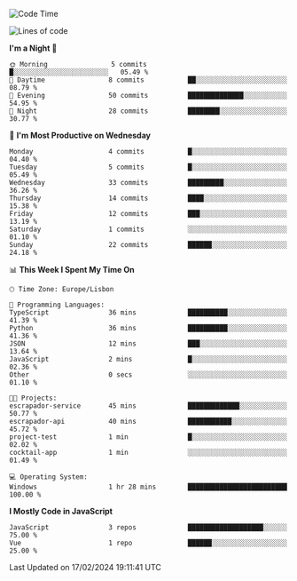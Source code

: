 <!--START_SECTION:waka-->
![Code Time](http://img.shields.io/badge/Code%20Time-35%20hrs%2034%20mins-blue)

![Lines of code](https://img.shields.io/badge/From%20Hello%20World%20I%27ve%20Written-604.9%20thousand%20lines%20of%20code-blue)

**I'm a Night 🦉** 

```text
🌞 Morning                5 commits           █░░░░░░░░░░░░░░░░░░░░░░░░   05.49 % 
🌆 Daytime                8 commits           ██░░░░░░░░░░░░░░░░░░░░░░░   08.79 % 
🌃 Evening                50 commits          ██████████████░░░░░░░░░░░   54.95 % 
🌙 Night                  28 commits          ████████░░░░░░░░░░░░░░░░░   30.77 % 
```
📅 **I'm Most Productive on Wednesday** 

```text
Monday                   4 commits           █░░░░░░░░░░░░░░░░░░░░░░░░   04.40 % 
Tuesday                  5 commits           █░░░░░░░░░░░░░░░░░░░░░░░░   05.49 % 
Wednesday                33 commits          █████████░░░░░░░░░░░░░░░░   36.26 % 
Thursday                 14 commits          ████░░░░░░░░░░░░░░░░░░░░░   15.38 % 
Friday                   12 commits          ███░░░░░░░░░░░░░░░░░░░░░░   13.19 % 
Saturday                 1 commits           ░░░░░░░░░░░░░░░░░░░░░░░░░   01.10 % 
Sunday                   22 commits          ██████░░░░░░░░░░░░░░░░░░░   24.18 % 
```


📊 **This Week I Spent My Time On** 

```text
🕑︎ Time Zone: Europe/Lisbon

💬 Programming Languages: 
TypeScript               36 mins             ██████████░░░░░░░░░░░░░░░   41.39 % 
Python                   36 mins             ██████████░░░░░░░░░░░░░░░   41.36 % 
JSON                     12 mins             ███░░░░░░░░░░░░░░░░░░░░░░   13.64 % 
JavaScript               2 mins              █░░░░░░░░░░░░░░░░░░░░░░░░   02.36 % 
Other                    0 secs              ░░░░░░░░░░░░░░░░░░░░░░░░░   01.10 % 

🐱‍💻 Projects: 
escrapador-service       45 mins             █████████████░░░░░░░░░░░░   50.77 % 
escrapador-api           40 mins             ███████████░░░░░░░░░░░░░░   45.72 % 
project-test             1 min               █░░░░░░░░░░░░░░░░░░░░░░░░   02.02 % 
cocktail-app             1 min               ░░░░░░░░░░░░░░░░░░░░░░░░░   01.49 % 

💻 Operating System: 
Windows                  1 hr 28 mins        █████████████████████████   100.00 % 
```

**I Mostly Code in JavaScript** 

```text
JavaScript               3 repos             ███████████████████░░░░░░   75.00 % 
Vue                      1 repo              ██████░░░░░░░░░░░░░░░░░░░   25.00 % 
```




 Last Updated on 17/02/2024 19:11:41 UTC
<!--END_SECTION:waka-->
